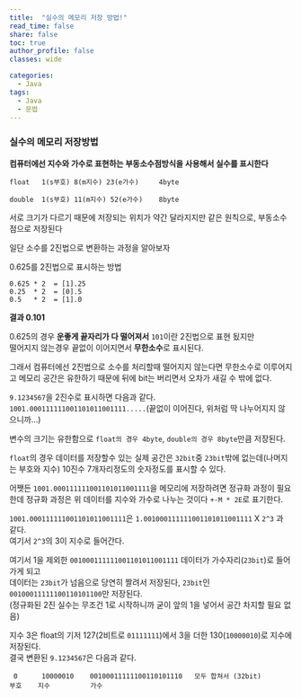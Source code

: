```yaml
---
title:  "실수의 메모리 저장 방법!"
read_time: false
share: false
toc: true
author_profile: false
classes: wide

categories:
  - Java
tags:
  - Java
  - 문법
---
```


### 실수의 메모리 저장방법

**컴퓨터에선 지수와 가수로 표현하는 부동소수점방식을 사용해서 실수를 표시한다**

```	
float	1(s부호) 8(m지수) 23(e가수)     4byte

double	1(s부호) 11(m지수) 52(e가수)    8byte  
```
서로 크기가 다르기 때문에 저장되는 위치가 약간 달라지지만 같은 원칙으로, 부동소수점으로 저장된다   

일단 소수를 2진법으로 변환하는 과정을 알아보자  

0.625를 2진법으로 표시하는 방법    
```
0.625 * 2  = [1].25
0.25  * 2  = [0].5
0.5   * 2  = [1].0
```
**결과 0.101**   

0.625의 경우 **운좋게 끝자리가 다 떨어져서** `101`이란 2진법으로 표현 됬지만  
떨어지지 않는경우 끝없이 이어지면서 **무한소수**로 표시된다.      

그래서 컴퓨터에선 2진법으로 소수를 처리할때 떨어지지 않는다면 무한소수로 이루어지고 메모리 공간은 유한하기 때문에 뒤에 bit는 버리면서
오차가 새길 수 밖에 없다.  


`9.1234567`을 2진수로 표시하면 다음과 같다.    
`1001.000111111001101011001111.....`(끝없이 이어진다, 위처럼 딱 나누어지지 않으니까...)  

변수의 크기는 유한함으로 `float의 경우 4byte`, `double의 경우 8byte`만큼 저장된다.  

`float`의 경우 데이터를 저장할수 있는 실제 공간은 `32bit`중 `23bit`밖에 없는데(나머지는 부호와 지수) 10진수 7개자리정도의 숫자정도를 표시할 수 있다.  

어쨋든 `1001.000111111001101011001111`을 메모리에 저장하려면 정규화 과정이 필요한데 정규화 과정은 위 데이터를 지수와 가수로 나누는 것이다
`+-M * 2E`로 표기한다.  

`1001.000111111001101011001111`은 `1.001000111111001101011001111` X `2^3` 과 같다.  
여기서 `2^3`의 3이 지수로 들어간다.  

여기서 1을 제외한 `001000111111001101011001111` 데이터가 가수자리(`23bit`)로 들어가게 되고  
데이터는 `23bit`가 넘음으로 당연히 짤려서 저장된다, `23bit`인 `00100011111100110101100`만 저장된다.  
(정규화된 2진 실수는 무조건 1로 시작하니까 굳이 앞의 1을 넣어서 공간 차지할 필요 없음)

지수 3은 float의 기저 127(2비트로 `01111111`)에서 3을 더한 130(`10000010`)로 지수에 저장된다.  
결국 변환된 `9.1234567`은 다음과 같다.  
```
 0      10000010 	00100011111100110101110   모두 합쳐서 (32bit)
부호	  지수 		  가수
```